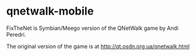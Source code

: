 # qnetwalk-mobile
FixTheNet is Symbian/Meego version of the QNetWalk game by Andi Peredri.

The original version of the game is at http://qt.osdn.org.ua/qnetwalk.html
